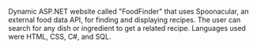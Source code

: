 Dynamic ASP.NET website called "FoodFinder" that uses Spoonacular, an external food data API, for finding and displaying recipes. The user can search for any dish or ingredient to get a related recipe. 
Languages used were HTML, CSS, C#, and SQL.
